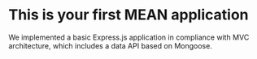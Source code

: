 # This is your first MEAN application

We implemented a basic Express.js application in compliance with MVC architecture, which includes a data API based on Mongoose. 